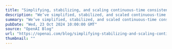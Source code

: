 ```yaml
---
title: "Simplifying, stabilizing, and scaling continuous-time consistency models"
description: "We’ve simplified, stabilized, and scaled continuous-time consistency models, achieving comparable sample quality to leading diffusion models, while using only two sampling steps."
summary: "We’ve simplified, stabilized, and scaled continuous-time consistency models, achieving comparable sample quality to leading diffusion models, while using only two sampling steps."
pubDate: "Wed, 23 Oct 2024 10:00:00 GMT"
source: "OpenAI Blog"
url: "https://openai.com/blog/simplifying-stabilizing-and-scaling-continuous-time-consistency-models"
thumbnail: ""
---
```


